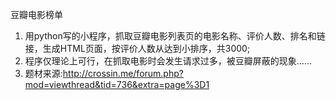 豆瓣电影榜单

1. 用python写的小程序，抓取豆瓣电影列表页的电影名称、评价人数、排名和链接，生成HTML页面，按评价人数从达到小排序，共3000;
2. 程序仅理论上可行，在抓取电影时会发生请求过多，被豆瓣屏蔽的现象……
3. 题材来源:http://crossin.me/forum.php?mod=viewthread&tid=736&extra=page%3D1
